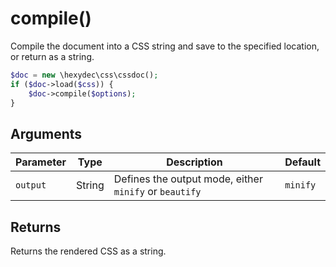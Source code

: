 # compile()

Compile the document into a CSS string and save to the specified location, or return as a string.

```php
$doc = new \hexydec\css\cssdoc();
if ($doc->load($css)) {
	$doc->compile($options);
}
```

## Arguments

<table>
	<thead>
		<tr>
			<th>Parameter</th>
			<th>Type</th>
			<th>Description</th>
			<th>Default</th>
		</tr>
	</thead>
	<tbody>
		<tr>
			<td><code>output</code></td>
			<td>String</td>
			<td>Defines the output mode, either <code>minify</code> or <code>beautify</code></td>
			<td><code>minify</code></td>
		</tr>
	</tbody>
</table>

## Returns

Returns the rendered CSS as a string.
